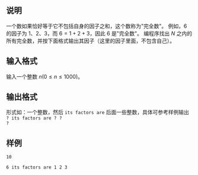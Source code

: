 <h2>说明</h2>

一个数如果恰好等于它不包括自身的因子之和，这个数称为"完全数"。 例如，$6$ 的因子为 $1$、$2$、$3$，而 $6=1+2+3$，因此 $6$ 是"完全数"。 编程序找出 $N$ 之内的所有完全数，并按下面格式输出其因子（这里的因子里面，不包含自己）。
<h2>输入格式</h2>

输入一个整数 $n$($0 \le n \le 1000$)。

<h2>输出格式</h2>

形式如：一个整数，然后 <code>its factors are</code> 后面一些整数，具体可参考样例输出<br><code>? its factors are ? ? ?</code>

<h2>样例</h2>
<pre><code class="language-input1">10</code></pre><pre><code class="language-output1">6 its factors are 1 2 3</code></pre>
